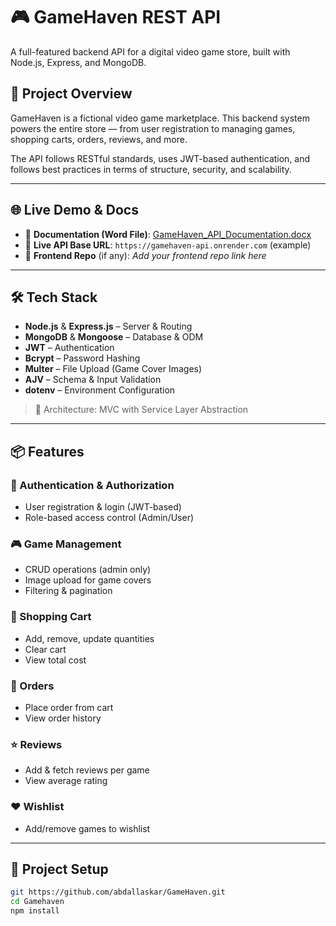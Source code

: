 # 🎮 GameHaven REST API

A full-featured backend API for a digital video game store, built with Node.js, Express, and MongoDB.

## 📄 Project Overview

GameHaven is a fictional video game marketplace. This backend system powers the entire store — from user registration to managing games, shopping carts, orders, reviews, and more.

The API follows RESTful standards, uses JWT-based authentication, and follows best practices in terms of structure, security, and scalability.

---

## 🌐 Live Demo & Docs

- 📄 **Documentation (Word File)**: [GameHaven_API_Documentation.docx](link)
- 🚀 **Live API Base URL**: `https://gamehaven-api.onrender.com` (example)
- 🔧 **Frontend Repo** (if any): _Add your frontend repo link here_

---

## 🛠️ Tech Stack

- **Node.js** & **Express.js** – Server & Routing
- **MongoDB** & **Mongoose** – Database & ODM
- **JWT** – Authentication
- **Bcrypt** – Password Hashing
- **Multer** – File Upload (Game Cover Images)
- **AJV** – Schema & Input Validation
- **dotenv** – Environment Configuration

> 📁 Architecture: MVC with Service Layer Abstraction

---

## 📦 Features

### 👤 Authentication & Authorization

- User registration & login (JWT-based)
- Role-based access control (Admin/User)

### 🎮 Game Management

- CRUD operations (admin only)
- Image upload for game covers
- Filtering & pagination

### 🛒 Shopping Cart

- Add, remove, update quantities
- Clear cart
- View total cost

### 🧾 Orders

- Place order from cart
- View order history

### ⭐ Reviews

- Add & fetch reviews per game
- View average rating

### ❤️ Wishlist

- Add/remove games to wishlist

---

## 📁 Project Setup

```bash
git https://github.com/abdallaskar/GameHaven.git
cd Gamehaven
npm install

```
